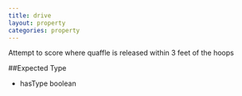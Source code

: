 ```yaml
---
title: drive
layout: property
categories: property
---
```


Attempt to score where quaffle is released within 3 feet of the hoops

##Expected Type

*   hasType boolean
